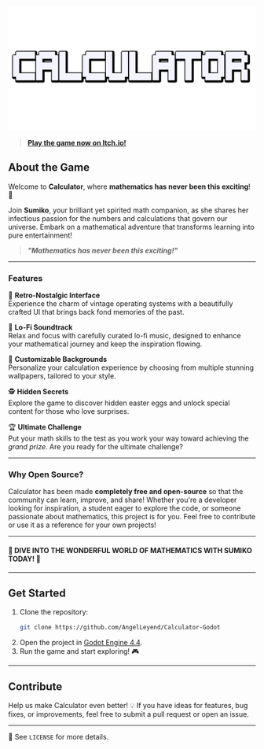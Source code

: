 
![Calculator Logo](assets/sprites/logo.png) 

> **[Play the game now on Itch.io!](https://angelleyend.itch.io/calculator)**

## About the Game
Welcome to **Calculator**, where **mathematics has never been this exciting**! 🎉

Join **Sumiko**, your brilliant yet spirited math companion, as she shares her infectious passion for the numbers and calculations that govern our universe. Embark on a mathematical adventure that transforms learning into pure entertainment!

> ***"Mathematics has never been this exciting!"***

---

### Features

🌟 **Retro-Nostalgic Interface**  
Experience the charm of vintage operating systems with a beautifully crafted UI that brings back fond memories of the past.

🎵 **Lo-Fi Soundtrack**  
Relax and focus with carefully curated lo-fi music, designed to enhance your mathematical journey and keep the inspiration flowing.

🎨 **Customizable Backgrounds**  
Personalize your calculation experience by choosing from multiple stunning wallpapers, tailored to your style.

🕵️ **Hidden Secrets**  
Explore the game to discover hidden easter eggs and unlock special content for those who love surprises.

🏆 **Ultimate Challenge**  
Put your math skills to the test as you work your way toward achieving the *grand prize*. Are you ready for the ultimate challenge?

---

### Why Open Source?
Calculator has been made **completely free and open-source** so that the community can learn, improve, and share! Whether you're a developer looking for inspiration, a student eager to explore the code, or someone passionate about mathematics, this project is for you. Feel free to contribute or use it as a reference for your own projects!

---

#### 🚀 DIVE INTO THE WONDERFUL WORLD OF MATHEMATICS WITH SUMIKO TODAY! 🚀

---

## Get Started

1. Clone the repository:
    ```bash
    git clone https://github.com/AngelLeyend/Calculator-Godot
    ```
2. Open the project in [Godot Engine 4.4](https://godotengine.org/).
3. Run the game and start exploring! 🎮

---

## Contribute

Help us make Calculator even better! 💡 If you have ideas for features, bug fixes, or improvements, feel free to submit a pull request or open an issue.

---



📄 See `LICENSE` for more details.